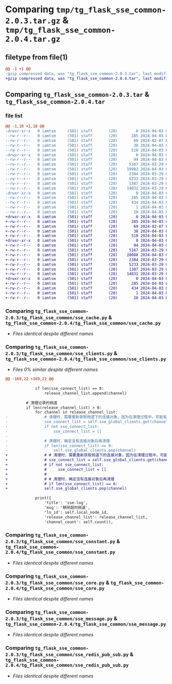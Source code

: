 # Comparing `tmp/tg_flask_sse_common-2.0.3.tar.gz` & `tmp/tg_flask_sse_common-2.0.4.tar.gz`

## filetype from file(1)

```diff
@@ -1 +1 @@
-gzip compressed data, was "tg_flask_sse_common-2.0.3.tar", last modified: Wed Apr  3 03:47:45 2024, max compression
+gzip compressed data, was "tg_flask_sse_common-2.0.4.tar", last modified: Wed Apr  3 03:50:34 2024, max compression
```

## Comparing `tg_flask_sse_common-2.0.3.tar` & `tg_flask_sse_common-2.0.4.tar`

### file list

```diff
@@ -1,18 +1,18 @@
-drwxr-xr-x   0 iamtsm     (501) staff       (20)        0 2024-04-03 03:47:45.863124 tg_flask_sse_common-2.0.3/
--rw-r--r--   0 iamtsm     (501) staff       (20)      285 2024-04-03 03:47:45.862879 tg_flask_sse_common-2.0.3/PKG-INFO
--rw-r--r--   0 iamtsm     (501) staff       (20)       69 2024-02-07 02:00:45.000000 tg_flask_sse_common-2.0.3/README.md
--rw-r--r--   0 iamtsm     (501) staff       (20)       38 2024-04-03 03:47:45.863179 tg_flask_sse_common-2.0.3/setup.cfg
--rw-r--r--   0 iamtsm     (501) staff       (20)      510 2024-04-03 03:47:28.000000 tg_flask_sse_common-2.0.3/setup.py
-drwxr-xr-x   0 iamtsm     (501) staff       (20)        0 2024-04-03 03:47:45.861870 tg_flask_sse_common-2.0.3/tg_flask_sse_common/
--rw-r--r--   0 iamtsm     (501) staff       (20)       94 2024-04-03 03:47:26.000000 tg_flask_sse_common-2.0.3/tg_flask_sse_common/__init__.py
--rw-r--r--   0 iamtsm     (501) staff       (20)     5167 2024-03-29 05:44:23.000000 tg_flask_sse_common-2.0.3/tg_flask_sse_common/sse_cache.py
--rw-r--r--   0 iamtsm     (501) staff       (20)    19983 2024-04-03 03:47:19.000000 tg_flask_sse_common-2.0.3/tg_flask_sse_common/sse_clients.py
--rw-r--r--   0 iamtsm     (501) staff       (20)     2384 2024-03-29 06:07:56.000000 tg_flask_sse_common-2.0.3/tg_flask_sse_common/sse_constant.py
--rw-r--r--   0 iamtsm     (501) staff       (20)     5233 2024-03-29 06:36:35.000000 tg_flask_sse_common-2.0.3/tg_flask_sse_common/sse_core.py
--rw-r--r--   0 iamtsm     (501) staff       (20)     1387 2024-03-29 06:10:28.000000 tg_flask_sse_common-2.0.3/tg_flask_sse_common/sse_message.py
--rw-r--r--   0 iamtsm     (501) staff       (20)    14831 2024-03-29 05:49:11.000000 tg_flask_sse_common-2.0.3/tg_flask_sse_common/sse_redis_pub_sub.py
-drwxr-xr-x   0 iamtsm     (501) staff       (20)        0 2024-04-03 03:47:45.862634 tg_flask_sse_common-2.0.3/tg_flask_sse_common.egg-info/
--rw-r--r--   0 iamtsm     (501) staff       (20)      285 2024-04-03 03:47:45.000000 tg_flask_sse_common-2.0.3/tg_flask_sse_common.egg-info/PKG-INFO
--rw-r--r--   0 iamtsm     (501) staff       (20)      434 2024-04-03 03:47:45.000000 tg_flask_sse_common-2.0.3/tg_flask_sse_common.egg-info/SOURCES.txt
--rw-r--r--   0 iamtsm     (501) staff       (20)        1 2024-04-03 03:47:45.000000 tg_flask_sse_common-2.0.3/tg_flask_sse_common.egg-info/dependency_links.txt
--rw-r--r--   0 iamtsm     (501) staff       (20)       20 2024-04-03 03:47:45.000000 tg_flask_sse_common-2.0.3/tg_flask_sse_common.egg-info/top_level.txt
+drwxr-xr-x   0 iamtsm     (501) staff       (20)        0 2024-04-03 03:50:34.920803 tg_flask_sse_common-2.0.4/
+-rw-r--r--   0 iamtsm     (501) staff       (20)      285 2024-04-03 03:50:34.920562 tg_flask_sse_common-2.0.4/PKG-INFO
+-rw-r--r--   0 iamtsm     (501) staff       (20)       69 2024-02-07 02:00:45.000000 tg_flask_sse_common-2.0.4/README.md
+-rw-r--r--   0 iamtsm     (501) staff       (20)       38 2024-04-03 03:50:34.920848 tg_flask_sse_common-2.0.4/setup.cfg
+-rw-r--r--   0 iamtsm     (501) staff       (20)      510 2024-04-03 03:50:24.000000 tg_flask_sse_common-2.0.4/setup.py
+drwxr-xr-x   0 iamtsm     (501) staff       (20)        0 2024-04-03 03:50:34.919577 tg_flask_sse_common-2.0.4/tg_flask_sse_common/
+-rw-r--r--   0 iamtsm     (501) staff       (20)       94 2024-04-03 03:50:21.000000 tg_flask_sse_common-2.0.4/tg_flask_sse_common/__init__.py
+-rw-r--r--   0 iamtsm     (501) staff       (20)     5167 2024-03-29 05:44:23.000000 tg_flask_sse_common-2.0.4/tg_flask_sse_common/sse_cache.py
+-rw-r--r--   0 iamtsm     (501) staff       (20)    20008 2024-04-03 03:50:02.000000 tg_flask_sse_common-2.0.4/tg_flask_sse_common/sse_clients.py
+-rw-r--r--   0 iamtsm     (501) staff       (20)     2384 2024-03-29 06:07:56.000000 tg_flask_sse_common-2.0.4/tg_flask_sse_common/sse_constant.py
+-rw-r--r--   0 iamtsm     (501) staff       (20)     5233 2024-03-29 06:36:35.000000 tg_flask_sse_common-2.0.4/tg_flask_sse_common/sse_core.py
+-rw-r--r--   0 iamtsm     (501) staff       (20)     1387 2024-03-29 06:10:28.000000 tg_flask_sse_common-2.0.4/tg_flask_sse_common/sse_message.py
+-rw-r--r--   0 iamtsm     (501) staff       (20)    14831 2024-03-29 05:49:11.000000 tg_flask_sse_common-2.0.4/tg_flask_sse_common/sse_redis_pub_sub.py
+drwxr-xr-x   0 iamtsm     (501) staff       (20)        0 2024-04-03 03:50:34.920323 tg_flask_sse_common-2.0.4/tg_flask_sse_common.egg-info/
+-rw-r--r--   0 iamtsm     (501) staff       (20)      285 2024-04-03 03:50:34.000000 tg_flask_sse_common-2.0.4/tg_flask_sse_common.egg-info/PKG-INFO
+-rw-r--r--   0 iamtsm     (501) staff       (20)      434 2024-04-03 03:50:34.000000 tg_flask_sse_common-2.0.4/tg_flask_sse_common.egg-info/SOURCES.txt
+-rw-r--r--   0 iamtsm     (501) staff       (20)        1 2024-04-03 03:50:34.000000 tg_flask_sse_common-2.0.4/tg_flask_sse_common.egg-info/dependency_links.txt
+-rw-r--r--   0 iamtsm     (501) staff       (20)       20 2024-04-03 03:50:34.000000 tg_flask_sse_common-2.0.4/tg_flask_sse_common.egg-info/top_level.txt
```

### Comparing `tg_flask_sse_common-2.0.3/tg_flask_sse_common/sse_cache.py` & `tg_flask_sse_common-2.0.4/tg_flask_sse_common/sse_cache.py`

 * *Files identical despite different names*

### Comparing `tg_flask_sse_common-2.0.3/tg_flask_sse_common/sse_clients.py` & `tg_flask_sse_common-2.0.4/tg_flask_sse_common/sse_clients.py`

 * *Files 0% similar despite different names*

```diff
@@ -169,22 +169,22 @@
 
             if len(sse_connect_list) == 0:
                 release_channel_list.append(channel)
 
         # 清理记录的频道
         if len(release_channel_list) > 0:
             for channel in release_channel_list:
-                # 清理时，需要重新获取频道下的连接对象，因为在清理过程中，可能有新的连接对象加入
-                sse_connect_list = self.sse_global_clients.get(channel)
-                if not sse_connect_list:
-                    sse_connect_list = []
-
-                # 清理时，确定没有连接对象后再清理
-                if len(sse_connect_list) == 0:
-                    self.sse_global_clients.pop(channel)
+                # # 清理时，需要重新获取频道下的连接对象，因为在清理过程中，可能有新的连接对象加入
+                # sse_connect_list = self.sse_global_clients.get(channel)
+                # if not sse_connect_list:
+                #     sse_connect_list = []
+                #
+                # # 清理时，确定没有连接对象后再清理
+                # if len(sse_connect_list) == 0:
+                self.sse_global_clients.pop(channel)
 
             print({
                 'title': 'sse-log',
                 'msg': '移除超时频道',
                 'ln_id': self.local_node_id,
                 'release_channel_list': release_channel_list,
                 'channel_count': self.count(),
```

### Comparing `tg_flask_sse_common-2.0.3/tg_flask_sse_common/sse_constant.py` & `tg_flask_sse_common-2.0.4/tg_flask_sse_common/sse_constant.py`

 * *Files identical despite different names*

### Comparing `tg_flask_sse_common-2.0.3/tg_flask_sse_common/sse_core.py` & `tg_flask_sse_common-2.0.4/tg_flask_sse_common/sse_core.py`

 * *Files identical despite different names*

### Comparing `tg_flask_sse_common-2.0.3/tg_flask_sse_common/sse_message.py` & `tg_flask_sse_common-2.0.4/tg_flask_sse_common/sse_message.py`

 * *Files identical despite different names*

### Comparing `tg_flask_sse_common-2.0.3/tg_flask_sse_common/sse_redis_pub_sub.py` & `tg_flask_sse_common-2.0.4/tg_flask_sse_common/sse_redis_pub_sub.py`

 * *Files identical despite different names*

